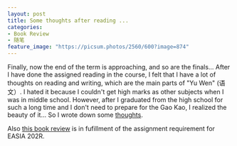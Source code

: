 ```yaml
---
layout: post
title: Some thoughts after reading ...
categories:
- Book Review
- 随笔
feature_image: "https://picsum.photos/2560/600?image=874"
---
```


Finally, now the end of the term is approaching, and so are the finals... After I have done the assigned reading in the course, I felt that I have a lot of thoughts on reading and writing, which are the main parts of "Yu Wen" (语文）. I hated it because I couldn't get high marks as other subjects when I was in middle school. However, after I graduated from the high school for such a long time and I don't need to prepare for the Gao Kao, I realized the beauty of it... So I wrote down some [thoughts](/pdfs/du_yu_hua_you_gan.pdf).


Also [this book review](/pdfs/China_in_ten_words.pdf) is in fufillment of the assignment requirement for EASIA 202R.
